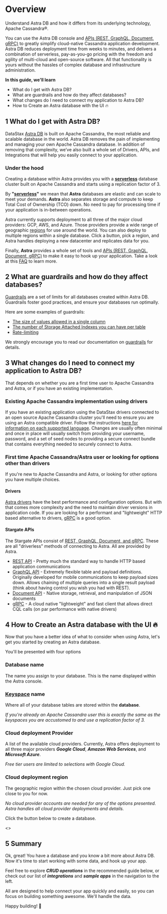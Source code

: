 # Overview
Understand Astra DB and how it differs from its underlying technology, Apache Cassandra®.

You can use the Astra DB console and [APIs (REST, GraphQL, Document, gRPC)](https://docs.datastax.com/en/astra-serverless/docs/develop/developing.html) to greatly simplify cloud-native Cassandra application development. Astra DB reduces deployment time from weeks to minutes, and delivers a combination of serverless, pay-as-you-go pricing with the freedom and agility of multi-cloud and open-source software. All that functionality is yours without the hassles of complex database and infrastructure administration.

**In this guide, we'll learn**
- What do I get with Astra DB?
- What are guardrails and how do they affect databases?
- What changes do I need to connect my application to Astra DB?
- How to Create an Astra database with the UI 🔥

## 1  What do I get with Astra DB?
DataStax [Astra DB](https://docs.datastax.com/en/astra-serverless/docs/) is built on Apache Cassandra, the most reliable and scalable database in the world. Astra DB removes the pain of implementing and managing your own Apache Cassandra database. In addition of removing that complexity, we’ve also built a whole set of Drivers, APIs, and Integrations that will help you easily connect to your application.

### Under the hood
Creating a database within Astra provides you with a **[serverless](https://docs.datastax.com/en/astra-serverless/docs/plan/planning.html#_serverless_databases)** database cluster built on Apache Cassandra and starts using a replication factor of 3.

By **"[serverless](https://docs.datastax.com/en/astra-serverless/docs/plan/planning.html#_serverless_databases)"** we mean that **Astra** databases are elastic and can scale to meet your demands. **Astra** also separates storage and compute to keep Total Cost of Ownership (TCO) down. No need to pay for processing time if your application is in-between operations.

Astra currently supports deployment to all three of the major cloud providers: GCP, AWS, and Azure. Those providers provide a wide range of geographic [regions](https://docs.datastax.com/en/astra-serverless/docs/plan/planning.html#serverless-regions) for use around the world. You can also deploy to multiple regions within a single database. Click a button, pick a region, and Astra handles deploying a new datacenter and replicates data for you.

Finally, **Astra** provides a whole set of tools and [APIs (REST, GraphQL, Document, gRPC)](https://docs.datastax.com/en/astra-serverless/docs/develop/developing.html) to make it easy to hook up your application. Take a look at this [FAQ](https://docs.datastax.com/en/astra-serverless/docs/astra-faq.html) to learn more.

## 2 What are guardrails and how do they affect databases?
[Guardrails]((https://docs.datastax.com/en/astra-serverless/docs/plan/planning.html#_astra_db_database_guardrails_and_limits)) are a set of limits for all databases created within Astra DB. Guardrails foster good practices, and ensure your databases run optimally.

Here are some examples of guardrails:
- [The size of values allowed in a single column](https://docs.datastax.com/en/astra-serverless/docs/plan/planning.html#_columns)
- [The number of Storage Attached Indexes you can have per table](https://docs.datastax.com/en/astra-serverless/docs/plan/planning.html#_storage_attached_indexing_sai_limits)
- [Rate-limiting](https://docs.datastax.com/en/astra-serverless/docs/plan/planning.html#_workloads)

We strongly encourage you to read our documentation on [guardrails](https://docs.datastax.com/en/astra-serverless/docs/plan/planning.html#_astra_db_database_guardrails_and_limits) for details.

## 3 What changes do I need to connect my application to Astra DB?
That depends on whether you are a first time user to Apache Cassandra and Astra, or if you have an existing implementation.

### Existing Apache Cassandra implementation using drivers
If you have an existing application using the DataStax drivers connected to an open source Apache Cassandra cluster you'll need to ensure you are using an Astra compatible driver. Follow the instructions [here for information on each supported language](https://docs.datastax.com/en/astra-serverless/docs/connect/drivers/migrating-datastax-drivers-to-connect-to-astra-databases.html). Changes are usually often minimal and once in place will usually switch from providing your username, password, and a set of seed nodes to providing a secure connect bundle that contains everything needed to securely connect to Astra.

### First time Apache Cassandra/Astra user or looking for options other than drivers
If you're new to Apache Cassandra and Astra, or looking for other options you have multiple choices.

#### Drivers
[Astra drivers](https://docs.datastax.com/en/astra-serverless/docs/getting-started/gs-drivers.html) have the best performance and configuration options. But with that comes more complexity and the need to maintain driver versions in application code. If you are looking for a performant and "lightweight" HTTP based alternative to drivers, [gRPC]((https://docs.datastax.com/en/astra-serverless/docs/develop/dev-with-grpc.html)) is a good option.

#### Stargate APIs
The Stargate APIs consist of [REST, GraphQL, Document, and gRPC](https://docs.datastax.com/en/astra-serverless/docs/develop/developing.html). These are all "driverless" methods of connecting to Astra. All are provided by Astra.
- [REST API](https://docs.datastax.com/en/astra-serverless/docs/develop/dev-with-rest.html) - Pretty much the standard way to handle HTTP based application communications
- [GraphQL API](https://docs.datastax.com/en/astra-serverless/docs/develop/graphql.html) - Extremely flexible table and payload definitions. Originally developed for mobile communications to keep payload sizes down. Allows chaining of multiple queries into a single result payload (think about having control you wish you had with REST). 
- [Document API](https://docs.datastax.com/en/astra-serverless/docs/develop/dev-with-doc.html) - Native storage, retrieval, and manipulation of JSON documents
- [gRPC](https://docs.datastax.com/en/astra-serverless/docs/develop/dev-with-grpc.html) - A cloud native "lightweight" and fast client that allows direct CQL calls (on par performance with native drivers)

## 4 How to Create an Astra database with the UI 🔥
Now that you have a better idea of what to consider when using Astra, let's get you started by creating an Astra database.

You'll be presented with four options

### Database name
The name you assign to your database. This is the name displayed within the Astra console.

### [Keyspace](https://docs.datastax.com/en/astra-serverless/docs/manage/db/manage-keyspaces.html) name
Where all of your database tables are stored within the **database**. 

_If you're already an Apache Cassandra user this is exactly the same as the keyspaces you are accustomed to and use a replication factor of 3._

### Cloud deployment **Provider** 
A list of the available cloud providers. Currently, Astra offers deployment to all three major providers **_Google Cloud_**, **_Amazon Web Services_**, and **_Microsoft Azure_**. 

_Free tier users are limited to selections with Google Cloud._

### Cloud deployment **region** 
The geographic region within the chosen cloud provider. Just pick one close to you for now.

_No cloud provider accounts are needed for any of the options presented. Astra handles all cloud provider deployments and details._

Click the button below to create a database.

<<createDatabase>>

## 5 Summary
Ok, great! You have a database and you know a bit more about Astra DB. Now it's time to start working with some data, and hook up your app.

Feel free to explore **_CRUD operations_** in the recommended guide below, or check out our list of **_integrations_** and **_sample apps_** in the navigation to the left.

All are designed to help connect your app quickly and easily, so you can focus on building something awesome. We'll handle the data.

Happy building! 🚀

